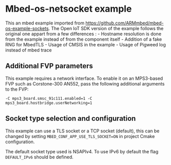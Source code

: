 # Mbed-os-netsocket example

This an mbed example imported from https://github.com/ARMmbed/mbed-os-example-sockets.
The Open IoT SDK version of the example follows the original one appart from a few differences :
    - Hostname resolution is done from the example instead of from the component itself
    - Addition of a fake RNG for MbedTLS
    - Usage of CMSIS in the example
    - Usage of Pigweed log instead of mbed trace

## Additional FVP parameters

This example requires a network interface. To enable it on an MPS3-based FVP such as Corstone-300 AN552,
pass the following additional arguments to the FVP:

```
-C mps3_board.smsc_91c111.enabled=1 -C mps3_board.hostbridge.userNetworking=1
```
## Socket type selection and configuration

This example can use a TLS socket or a TCP socket (default), this can be changed by setting `MBED_CONF_APP_USE_TLS_SOCKET=ON` in project Cmake configuration.

The default socket type used is NSAPIv4. To use IPv6 by default the flag `DEFAULT_IPv6` should be defined.
